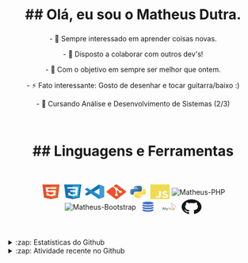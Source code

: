 <h1 align="center">## Olá, eu sou o Matheus Dutra.</h1>
<h3 align="center"></h3>

<p align="center"> - 🌱 Sempre interessado em aprender coisas novas. </p>
<p align="center"> - 👯 Disposto a colaborar com outros dev's!</p>
<p align="center"> - 🥅 Com o objetivo em sempre ser melhor que ontem. </p>
<p align="center"> - ⚡ Fato interessante: Gosto de desenhar e tocar guitarra/baixo :) </p>
<p align="center"> - 🔬 Cursando Análise e Desenvolvimento de Sistemas (2/3) </p>
<br/>
<h1 align="center"> ## Linguagens e Ferramentas</h1>
<br/>
<p align="center"> 
  <div align="center"> 
    <img align="center" alt="Matheus-HTML" height="30" width="40" src="https://raw.githubusercontent.com/devicons/devicon/master/icons/html5/html5-original.svg">
    <img align="center" alt="Matheus-CSS" height="30" width="40" src="https://raw.githubusercontent.com/devicons/devicon/master/icons/css3/css3-original.svg">
    <img align="center" alt="Matheus-VSCode" height="30" width="40" src = "https://raw.githubusercontent.com/devicons/devicon/master/icons/vscode/vscode-original.svg ">
    <img align="center" alt="Matheus-Git" height="30" width="40" src="https://raw.githubusercontent.com/devicons/devicon/master/icons/git/git-original.svg">
    <img align="center" alt="Matheus-Python" height="30" width="40" src="https://raw.githubusercontent.com/devicons/devicon/master/icons/python/python-original.svg">
    <img align="center" alt="Matheus-Js" height="30" width="40" src="https://raw.githubusercontent.com/devicons/devicon/master/icons/javascript/javascript-plain.svg">
    <img align="center" alt="Matheus-PHP" height="30" width="40" src="https://raw.githubusercontent.com/jmnote/z-icons/master/svg/php.svg">
    <img align="center" alt="Matheus-Bootstrap" height="30" width="40" src="https://raw.githubusercontent.com/jmnote/z-icons/master/svg/bootstrap.svg">
    <img align="center" alt="Matheus-SQL" height="30" width="40" src="https://raw.githubusercontent.com/github/explore/80688e429a7d4ef2fca1e82350fe8e3517d3494d/topics/sql/sql.png" />
    <img align="center" alt="Matheus-MySQL" height="30" width="40" src="https://raw.githubusercontent.com/github/explore/80688e429a7d4ef2fca1e82350fe8e3517d3494d/topics/mysql/mysql.png" />
    <img align="center" alt="Matheus-GitHub" height="30" width="40" src="https://raw.githubusercontent.com/github/explore/78df643247d429f6cc873026c0622819ad797942/topics/github/github.png" />
</p>
</div>
<br/>
<br/>
<details>
  <summary>:zap: Estatísticas do Github </summary>
<div align="center"><img align="center" src="https://github-readme-stats.vercel.app/api/top-langs?username=matheussouza70&show_icons=true&locale=en&layout=compact&theme=swift" alt="matheussouza70" /></div>
<br/>
<br/>
<div align="center"><img align="center" src="http://github-readme-streak-stats.herokuapp.com?user=matheussouza70&theme=swift&hide_border=true&date_format=j%20M%5B%20Y%5D" alt="matheussouza70" /></div>
<br/>
<br/>
<div align="center">&nbsp;<img align="center" src="https://github-readme-stats.vercel.app/api?username=matheussouza70&show_icons=true&locale=en&theme=swift" alt="matheussouza70" /></div>
<br/>
<br/>
<div align="center">
  
</details>
<strong>
  <font size="+2" style="font">
   
  </font>
</strong>
</div>
<details>
  <summary>:zap: Atividade recente no Github</summary>
  
<!--START_SECTION:activity-->
  <!--END_SECTION:activity-->

</details>
<br/>
<br/>
